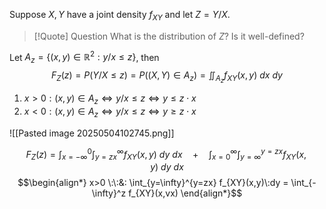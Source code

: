 Suppose $X,Y$ have a joint density $f_{XY}$ and let $Z= Y/X$.

>[!Quote] Question
>What is the distribution of $Z$? Is it well-defined?

Let $A_z = \{(x,y)\in \mathbb{R}^2 : y/x \leq z\}$, then 
$$F_Z(z) = P(Y/X \leq z) = P((X,Y)\in A_z) = \iint_{A_z} f_{XY}(x,y)\:dx\:dy$$
1. $x>0: (x,y) \in A_z \iff y/x \leq z \iff y \leq z\cdot x$ 
2. $x<0: (x,y) \in A_z \iff y/x \leq z \iff y \geq z\cdot x$

![[Pasted image 20250504102745.png]]

$$F_Z(z) = \int_{x=-\infty}^0 \int_{y=zx}^\infty f_{XY}(x,y)\:dy\:dx \quad+\quad \int_{x=0}^\infty \int_{y=\infty}^{y=zx} f_{XY}(x,y)\:dy\:dx$$
$$\begin{align*}
x>0 \:\:&: \int_{y=\infty}^{y=zx} f_{XY}(x,y)\:dy = \int_{-\infty}^z f_{XY}(x,vx) 
\end{align*}$$